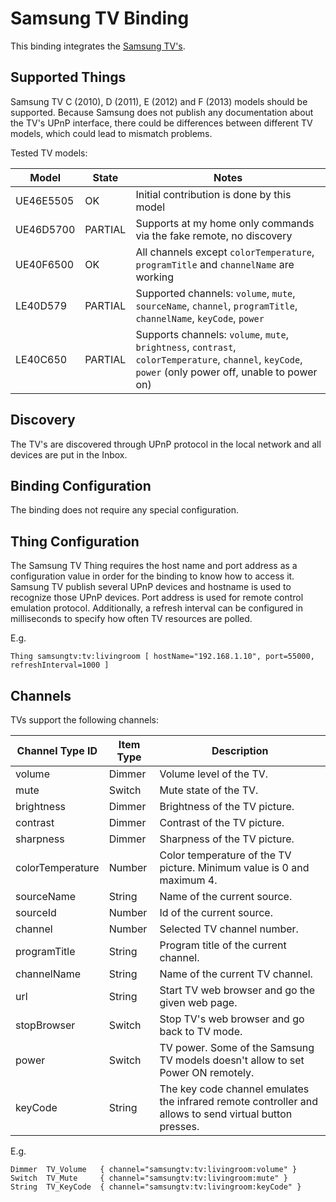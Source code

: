 # Samsung TV Binding

This binding integrates the [Samsung TV's](http://www.samsung.com).

## Supported Things

Samsung TV C (2010), D (2011), E (2012) and F (2013) models should be supported.
Because Samsung does not publish any documentation about the TV's UPnP interface, there could be differences between different TV models, which could lead to mismatch problems.

Tested TV models:

| Model     | State   | Notes                                                                                                            |
|-----------|---------|------------------------------------------------------------------------------------------------------------------|
| UE46E5505 | OK      | Initial contribution is done by this model                                                                       |
| UE46D5700 | PARTIAL | Supports at my home only commands via the fake remote, no discovery                                              |
| UE40F6500 | OK      | All channels except `colorTemperature`, `programTitle` and `channelName` are working                             |
| LE40D579  | PARTIAL | Supported channels: `volume`, `mute`, `sourceName`, `channel`, `programTitle`, `channelName`, `keyCode`, `power` |
| LE40C650 | PARTIAL | Supports channels: `volume`, `mute`, `brightness`, `contrast`, `colorTemperature`, `channel`, `keyCode`, `power` (only power off, unable to power on) |

## Discovery

The TV's are discovered through UPnP protocol in the local network and all devices are put in the Inbox.

## Binding Configuration

The binding does not require any special configuration.

## Thing Configuration

The Samsung TV Thing requires the host name and port address as a configuration value in order for the binding to know how to access it. Samsung TV publish several UPnP devices and hostname is used to recognize those UPnP devices.
Port address is used for remote control emulation protocol.
Additionally, a refresh interval can be configured in milliseconds to specify how often TV resources are polled.

E.g.

```
Thing samsungtv:tv:livingroom [ hostName="192.168.1.10", port=55000, refreshInterval=1000 ]
```

## Channels

TVs support the following channels:

| Channel Type ID  | Item Type | Description                                                                                             |
|------------------|-----------|---------------------------------------------------------------------------------------------------------|
| volume           | Dimmer    | Volume level of the TV.                                                                                 |
| mute             | Switch    | Mute state of the TV.                                                                                   |
| brightness       | Dimmer    | Brightness of the TV picture.                                                                           |
| contrast         | Dimmer    | Contrast of the TV picture.                                                                             |
| sharpness        | Dimmer    | Sharpness of the TV picture.                                                                            |
| colorTemperature | Number    | Color temperature of the TV picture. Minimum value is 0 and maximum 4.                                  |
| sourceName       | String    | Name of the current source.                                                                             |
| sourceId         | Number    | Id of the current source.                                                                               |
| channel          | Number    | Selected TV channel number.                                                                             |
| programTitle     | String    | Program title of the current channel.                                                                   |
| channelName      | String    | Name of the current TV channel.                                                                         |
| url              | String    | Start TV web browser and go the given web page.                                                         |
| stopBrowser      | Switch    | Stop TV's web browser and go back to TV mode.                                                           |
| power            | Switch    | TV power. Some of the Samsung TV models doesn't allow to set Power ON remotely.                         |
| keyCode          | String    | The key code channel emulates the infrared remote controller and allows to send virtual button presses. |

E.g.

```
Dimmer  TV_Volume   { channel="samsungtv:tv:livingroom:volume" }
Switch  TV_Mute     { channel="samsungtv:tv:livingroom:mute" }
String  TV_KeyCode  { channel="samsungtv:tv:livingroom:keyCode" }
```
